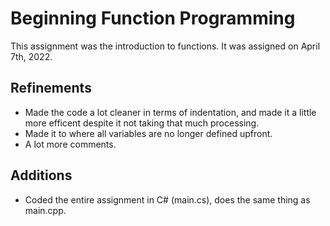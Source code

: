 # Beginning Function Programming
This assignment was the introduction to functions. It was assigned on April 7th, 2022.

## Refinements
- Made the code a lot cleaner in terms of indentation, and made it a little more efficent despite it not taking that much processing. 
- Made it to where all variables are no longer defined upfront. 
- A lot more comments.

## Additions
- Coded the entire assignment in C# (main.cs), does the same thing as main.cpp.
